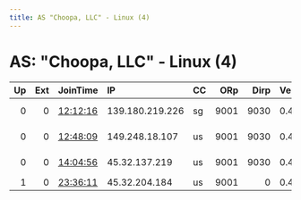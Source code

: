 ```yaml
---
title: AS "Choopa, LLC" - Linux (4)
---
```


# AS: "Choopa, LLC" - Linux (4)

|   Up |   Ext | JoinTime                                                                                            | IP              | CC   |   ORp |   Dirp | Version   | Contact                  | Nickname     |   eFamMembers |
|-----:|------:|:----------------------------------------------------------------------------------------------------|:----------------|:-----|------:|-------:|:----------|:-------------------------|:-------------|--------------:|
|    0 |     0 | [12:12:16](https://metrics.torproject.org/rs.html#details/E42F78F4734FCD9AE4A5FD68CAB08F20B2AA86B3) | 139.180.219.226 | sg   |  9001 |   9030 | 0.4.2.5   | 1234.johnrosen.top tor-r | hhh          |             1 |
|    0 |     0 | [12:48:09](https://metrics.torproject.org/rs.html#details/BD87FD04E1841151ADED4CDE7AE11F0577FD1CDC) | 149.248.18.107  | us   |  9001 |   9030 | 0.4.2.5   | tr3.ccpcpc.icu tor-relay | freedom      |             1 |
|    0 |     0 | [14:04:56](https://metrics.torproject.org/rs.html#details/E98585D72520635FF5D447E3A1DFE666C641218D) | 45.32.137.219   | us   |  9001 |   9030 | 0.4.2.5   | trojan.tete16.xyz tor-re | tete16xyz    |             1 |
|    1 |     0 | [23:36:11](https://metrics.torproject.org/rs.html#details/71266F2C3BB1E27905E7784C3AD7C83576D5F9EF) | 45.32.204.184   | us   |  9001 |      0 | 0.4.1.5   | achieve@riseup.net       | ArbiterRelay |             1 |
